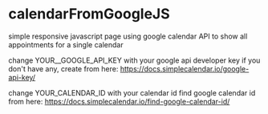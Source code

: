 # calendarFromGoogleJS
simple responsive javascript page using google calendar API to show all appointments for a single calendar

change YOUR__GOOGLE_API_KEY with your google api developer key
if you don't have any, create from here: https://docs.simplecalendar.io/google-api-key/

change YOUR_CALENDAR_ID with your calendar id
find google calendar id from here: https://docs.simplecalendar.io/find-google-calendar-id/
